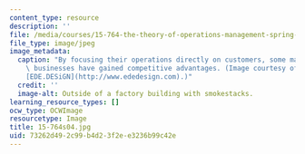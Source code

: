 ```yaml
---
content_type: resource
description: ''
file: /media/courses/15-764-the-theory-of-operations-management-spring-2004/73262d492c99b4d23f2ee3236b99c42e_15-764s04.jpg
file_type: image/jpeg
image_metadata:
  caption: "By focusing their operations directly on customers, some manufacturing\
    \ businesses have gained competitive advantages. (Image courtesy of Ede Bittle,\_\
    [EDE.DESiGN](http://www.ededesign.com).)"
  credit: ''
  image-alt: Outside of a factory building with smokestacks.
learning_resource_types: []
ocw_type: OCWImage
resourcetype: Image
title: 15-764s04.jpg
uid: 73262d49-2c99-b4d2-3f2e-e3236b99c42e
---
```

